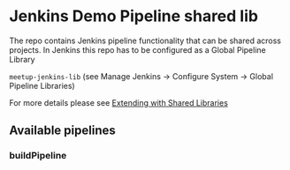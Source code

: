 # Jenkins Demo Pipeline shared lib
The repo contains Jenkins pipeline functionality that can be shared across projects.
In Jenkins this repo has to be configured as a Global Pipeline Library

`meetup-jenkins-lib` (see Manage Jenkins -> Configure System -> Global Pipeline Libraries)

For more details please see [Extending with Shared Libraries](https://jenkins.io/doc/book/pipeline/shared-libraries/)


## Available pipelines

### buildPipeline
